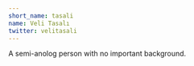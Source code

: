 ```yaml
---
short_name: tasali
name: Veli Tasalı
twitter: velitasali
---
```

A semi-anolog person with no important background.